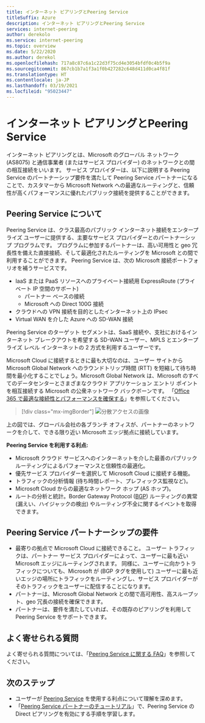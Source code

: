 ```yaml
---
title: インターネット ピアリングとPeering Service
titleSuffix: Azure
description: インターネット ピアリングとPeering Service
services: internet-peering
author: derekolo
ms.service: internet-peering
ms.topic: overview
ms.date: 5/22/2020
ms.author: derekol
ms.openlocfilehash: 717a8c87c6a1c22d3f75cd4e3054bfdf0c4b5f9a
ms.sourcegitcommit: 867cb1b7a1f3a1f0b427282c648d411d0ca4f81f
ms.translationtype: HT
ms.contentlocale: ja-JP
ms.lasthandoff: 03/19/2021
ms.locfileid: "95023447"
---
```

# <a name="internet-peering-vs-peering-service"></a>インターネット ピアリングとPeering Service

インターネット ピアリングとは、Microsoft のグローバル ネットワーク (AS8075) と通信事業者 (またはサービス プロバイダー) のネットワークとの間の相互接続をいいます。 サービス プロバイダーは、以下に説明する Peering Service のパートナーシップ要件を満たして Peering Service パートナーになることで、カスタマーから Microsoft Network への最適なルーティングと、信頼性が高くパフォーマンスに優れたパブリック接続を提供することができます。

## <a name="about-peering-service"></a>Peering Service について
Peering Service は、クラス最高のパブリック インターネット接続をエンタープライズ ユーザーに提供する、主要なサービス プロバイダーとのパートナーシップ プログラムです。 プログラムに参加するパートナーは、高い可用性と geo 冗長性を備えた直接接続、そして最適化されたルーティングを Microsoft との間で利用することができます。 Peering Service は、次の Microsoft 接続ポートフォリオを補うサービスです。
*   IaaS または PaaS リソースへのプライベート接続用 ExpressRoute (プライベート IP 空間のサポート)
    *   パートナー ベースの接続
    *   Microsoft への Direct 100G 接続
*   クラウドへの VPN 接続を目的としたインターネット上の IPsec
*   Virtual WAN を介した Azure への SD-WAN 接続

Peering Service のターゲット セグメントは、SaaS 接続や、支社におけるインターネット ブレークアウトを希望する SD-WAN ユーザー、MPLS とエンタープライズ レベル インターネットの 2 方式を利用するユーザーです。

Microsoft Cloud に接続するときに最も大切なのは、ユーザー サイトから Microsoft Global Network へのラウンドトリップ時間 (RTT) を短縮して待ち時間を最小化することでしょう。Microsoft Global Network は、Microsoft のすべてのデータセンターとさまざまなクラウド アプリケーション エントリ ポイントを相互接続する Microsoft の公衆ネットワーク バックボーンです。 「[Office 365 で最適な接続性とパフォーマンスを確保する](https://techcommunity.microsoft.com/t5/Office-365-Blog/Getting-the-best-connectivity-and-performance-in-Office-365/ba-p/124694)」を参照してください。

> [!div class="mx-imgBorder"]
> ![分散アクセスの画像](./media/distributed-access.png)

上の図では、グローバル会社の各ブランチ オフィスが、パートナーのネットワークを介して、できる限り近い Microsoft エッジ拠点に接続しています。

**Peering Service を利用する利点:**
* Microsoft クラウド サービスへのインターネットを介した最善のパブリック ルーティングによるパフォーマンスと信頼性の最適化。
* 優先サービス プロバイダーを選択して Microsoft Cloud に接続する機能。
* トラフィックの分析情報 (待ち時間レポート、プレフィックス監視など)。
* Microsoft Cloud からの最適なネットワーク ホップ (AS ホップ)。
* ルートの分析と統計。Border Gateway Protocol ([BGP](https://en.wikipedia.org/wiki/Border_Gateway_Protocol)) ルーティングの異常 (漏えい、ハイジャックの検出) やルーティング不全に関するイベントを取得できます。

## <a name="peering-service-partnership-requirements"></a>Peering Service パートナーシップの要件
* 最寄りの拠点で Microsoft Cloud に接続できること。 ユーザー トラフィックは、パートナー サービス プロバイダーによって、ユーザーに最も近い Microsoft エッジにルーティングされます。 同様に、ユーザーに向かうトラフィックについても、Microsoft が (BGP タグを使用して) ユーザーに最も近いエッジの場所にトラフィックをルーティングし、サービス プロバイダーがそのトラフィックをユーザーに配信することになります。
* パートナーは、Microsoft Global Network との間で高可用性、高スループット、geo 冗長の接続を確保できます。
* パートナーは、要件を満たしていれば、その既存のピアリングを利用して Peering Service をサポートできます。

## <a name="faq"></a>よく寄せられる質問
よく寄せられる質問については、「[Peering Service に関する FAQ](service-faqs.md)」を参照してください。

## <a name="next-steps"></a>次のステップ

* ユーザーが [Peering Service](../peering-service/index.yml) を使用する利点について理解を深めます。
* 「[Peering Service パートナーのチュートリアル](walkthrough-peering-service-all.md)」で、Peering Service の Direct ピアリングを有効にする手順を学習します。